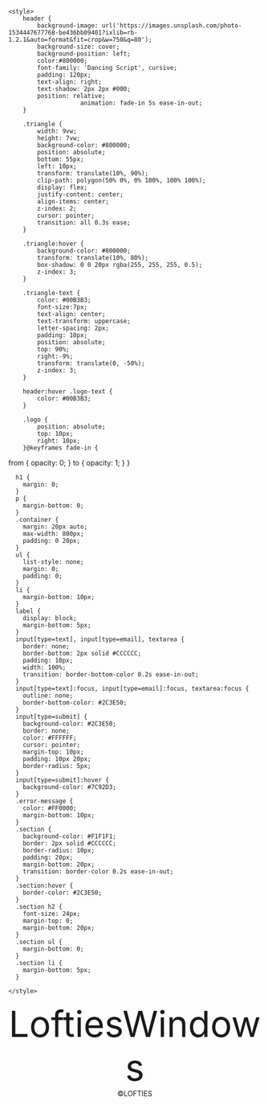 <html>
<head>
	<title>LoftiesWindows</title>
	<link href="https://fonts.googleapis.com/css2?family=Montserrat:wght@400;700&display=swap" rel="stylesheet">
	<link href="https://fonts.googleapis.com/css2?family=Dancing+Script&display=swap" rel="stylesheet">

	<style>
		header {
			background-image: url('https://images.unsplash.com/photo-1534447677768-be436bb09401?ixlib=rb-1.2.1&auto=format&fit=crop&w=750&q=80');
			background-size: cover;
			background-position: left;
			color:#800000;
			font-family: 'Dancing Script', cursive;
			padding: 120px;
			text-align: right;
			text-shadow: 2px 2px #000;
			position: relative;
                        animation: fade-in 5s ease-in-out;
		}
		
		.triangle {
			width: 9vw;
			height: 7vw;
			background-color: #800000;
			position: absolute;
			bottom: 55px;
			left: 10px;
			transform: translate(10%, 90%);
			clip-path: polygon(50% 0%, 0% 100%, 100% 100%);
			display: flex;
			justify-content: center;
			align-items: center;
			z-index: 2;
			cursor: pointer;
			transition: all 0.3s ease;
		}
		
		.triangle:hover {
			background-color: #800000;
			transform: translate(10%, 80%);
			box-shadow: 0 0 20px rgba(255, 255, 255, 0.5);
			z-index: 3;
		}
		
		.triangle-text {
			color: #00B3B3;
			font-size:7px;
			text-align: center;
			text-transform: uppercase;
			letter-spacing: 2px;
			padding: 10px;
			position: absolute;
			top: 90%;
			right:-9%;
			transform: translate(0, -50%);
			z-index: 3;
		}

		header:hover .logo-text {
			color: #00B3B3;
		}
		
		.logo {
			position: absolute;
			top: 10px;
			right: 10px;
		}@keyframes fade-in {
  from { opacity: 0; }
  to { opacity: 1; }
}

      h1 {
        margin: 0;
      }
      p {
        margin-bottom: 0;
      }
      .container {
        margin: 20px auto;
        max-width: 800px;
        padding: 0 20px;
      }
      ul {
        list-style: none;
        margin: 0;
        padding: 0;
      }
      li {
        margin-bottom: 10px;
      }
      label {
        display: block;
        margin-bottom: 5px;
      }
      input[type=text], input[type=email], textarea {
        border: none;
        border-bottom: 2px solid #CCCCCC;
        padding: 10px;
        width: 100%;
        transition: border-bottom-color 0.2s ease-in-out;
      }
      input[type=text]:focus, input[type=email]:focus, textarea:focus {
        outline: none;
        border-bottom-color: #2C3E50;
      }
      input[type=submit] {
        background-color: #2C3E50;
        border: none;
        color: #FFFFFF;
        cursor: pointer;
        margin-top: 10px;
        padding: 10px 20px;
        border-radius: 5px;
      }
      input[type=submit]:hover {
        background-color: #7C92D3;
      }
      .error-message {
        color: #FF0000;
        margin-bottom: 10px;
      }
      .section {
        background-color: #F1F1F1;
        border: 2px solid #CCCCCC;
        border-radius: 10px;
        padding: 20px;
        margin-bottom: 20px;
        transition: border-color 0.2s ease-in-out;
      }
      .section:hover {
        border-color: #2C3E50;
      }
      .section h2 {
        font-size: 24px;
        margin-top: 0;
        margin-bottom: 20px;
      }
      .section ul {
        margin-bottom: 0;
      }
      .section li {
        margin-bottom: 5px;
      }
	
	</style>

<body>
	<header>
		<div class="logo">
			<span></span>
			<div class="logo-text" style="font-size: 72px;">LoftiesWindows</div>
		</div>
		<div class="triangle">
			<div class="triangle-text">&copy;LOFTIES</div>
		</div>
	</header><head><script>
	const triangle = document.querySelector('.triangle');

	triangle.addEventListener('click', () => {
  		alert('your windows where cleaned today  !');
	});
</script>
</body>
</html>






